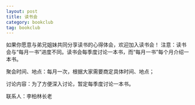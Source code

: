 ```yaml
---
layout: post
title: 读书会
category: bookclub
tag: bookclub
---
```



如果你愿意与弟兄姐妹共同分享读书的心得体会，欢迎加入读书会！
注意：读书会与“每月一书”进度不同。读书会每季度讨论一本书，而“每月一书”每个月介绍一本书。

聚会时间、地点：每月一次，根据大家需要商定具体时间、地点；

讨论内容：为了方便深入讨论，暂定每季度讨论一本书。

联系人：李柏林长老 
